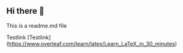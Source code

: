 ## Hi there 👋

This is a readme.md file

Testlink [Testlink] (https://www.overleaf.com/learn/latex/Learn_LaTeX_in_30_minutes)

